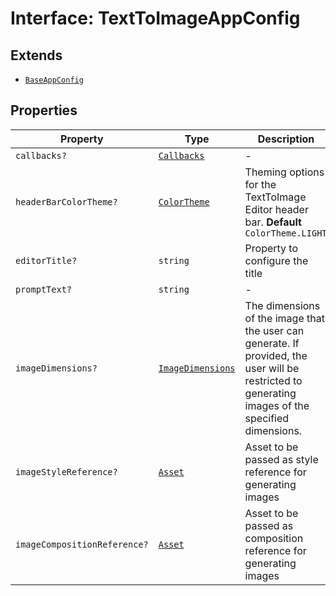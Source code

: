 # Interface: TextToImageAppConfig

## Extends

- [`BaseAppConfig`](../../../DesignConfig.types/interfaces/base-app-config/index.md)

## Properties

| Property | Type | Description | Inherited from |
| ------ | ------ | ------ | ------ |
| `callbacks?` | [`Callbacks`](../../../Callbacks.types/interfaces/callbacks/index.md) | - | [`BaseAppConfig`](../../../DesignConfig.types/interfaces/base-app-config/index.md).`callbacks` |
| `headerBarColorTheme?` | [`ColorTheme`](../../../AppConfig.types/enumerations/color-theme/index.md) | Theming options for the TextToImage Editor header bar. **Default** `ColorTheme.LIGHT` | - |
| `editorTitle?` | `string` | Property to configure the title | - |
| `promptText?` | `string` | - | - |
| `imageDimensions?` | [`ImageDimensions`](../../../Asset.types/type-aliases/image-dimensions/index.md) | The dimensions of the image that the user can generate. If provided, the user will be restricted to generating images of the specified dimensions. | - |
| `imageStyleReference?` | [`Asset`](../../../Asset.types/type-aliases/asset/index.md) | Asset to be passed as style reference for generating images | - |
| `imageCompositionReference?` | [`Asset`](../../../Asset.types/type-aliases/asset/index.md) | Asset to be passed as composition reference for generating images | - |
